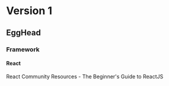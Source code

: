 # Version 1

## EggHead

### Framework

#### React
React Community Resources - The Beginner's Guide to ReactJS
